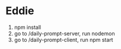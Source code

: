 # Eddie

1. npm install
2. go to /daily-prompt-server, run nodemon
3. go to /daily-prompt-client, run npm start
